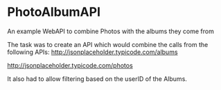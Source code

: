 # PhotoAlbumAPI
An example WebAPI to combine Photos with the albums they come from

The task was to create an API which would combine the calls from the following APIs:
http://jsonplaceholder.typicode.com/albums

http://jsonplaceholder.typicode.com/photos

It also had to allow filtering based on the userID of the Albums.
